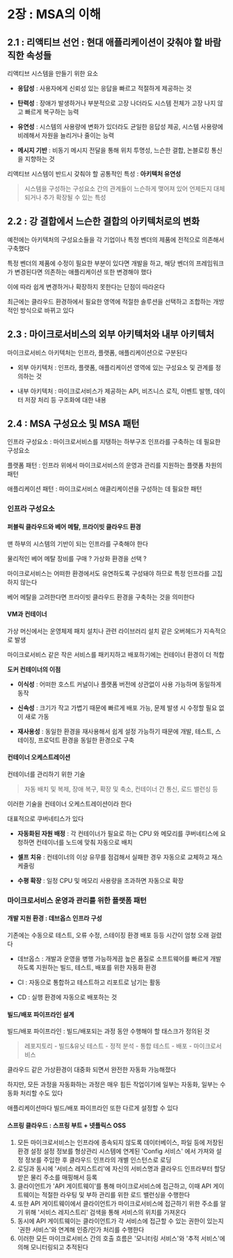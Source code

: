# 2장 : MSA의 이해

## 2.1 : 리액티브 선언 : 현대 애플리케이션이 갖춰야 할 바람직한 속성들

리액티브 시스템을 만들기 위한 요소

- **응답성** : 사용자에게 신뢰성 있는 응답을 빠르고 적절하게 제공하는 것


- **탄력성** : 장애가 발생하거나 부분적으로 고장 나더라도 시스템 전체가 고장 나지 않고 빠르게 복구하는 능력


- **유연성** : 시스템의 사용량에 변화가 있더라도 균일한 응답성 제공, 시스템 사용량에 비례해서 자원을 늘리거나 줄이는 능력


- **메시지 기반** : 비동기 메시지 전달을 통해 위치 투명성, 느슨한 결합, 논블로킹 통신을 지향하는 것

리액티브 시스템이 반드시 갖춰야 할 공통적인 특성 : **아키텍처 유연성**

> 시스템을 구성하는 구성요소 간의 관계들이 느슨하게 맺어져 있어 언제든지 대체되거나 추가 확장될 수 있는 특성

## 2.2 : 강 결합에서 느슨한 결합의 아키텍처로의 변화

예전에는 아키텍처의 구성요소들을 각 기업이나 특정 벤더의 제품에 전적으로 의존해서 구축했다

특정 벤더의 제품에 수정이 필요한 부분이 있다면 개발을 하고, 해당 벤더의 프레임워크가 변경된다면 의존하는 애플리케이션 또한 변경해야 했다

이에 따라 쉽게 변경하거나 확장하지 못한다는 단점이 따라온다

최근에는 클라우드 환경하에서 필요한 영역에 적절한 솔루션을 선택하고 조합하는 개방적인 방식으로 바뀌고 있다

## 2.3 : 마이크로서비스의 외부 아키텍처와 내부 아키텍처

마이크로서비스 아키텍처는 인프라, 플랫폼, 애플리케이션으로 구분된다

- 외부 아키텍처 : 인프라, 플랫폼, 애플리케이션 영역에 있는 구성요소 및 관계를 정의하는 것

- 내부 아키텍처 : 마이크로서비스가 제공하는 API, 비즈니스 로직, 이벤트 발행, 데이터 저장 처리 등 구조화에 대한 내용

## 2.4 : MSA 구성요소 및 MSA 패턴

인프라 구성요소 : 마이크로서비스를 지탱하는 하부구조 인프라를 구축하는 데 필요한 구성요소

플랫폼 패턴 : 인프라 위에서 마이크로서비스의 운영과 관리를 지원하는 플랫폼 차원의 패턴

애플리케이션 패턴 : 마이크로서비스 애클리케이션을 구성하는 데 필요한 패턴

### 인프라 구성요소

#### 퍼블릭 클라우드와 베어 메탈, 프라이빗 클라우드 환경

맨 하부의 시스템의 기반이 되는 인프라를 구축해야 한다

물리적인 베어 메탈 장비를 구매 ?  가상화 환경을 선택 ?

마이크로서비스는 어떠한 환경에서도 유연하도록 구성돼야 하므로 특정 인프라를 고집하지 않는다

베어 메탈을 고려한다면 프라이빗 클라우드 환경을 구축하는 것을 의미한다

#### VM과 컨테이너

가상 머신에서는 운영체제 패치 설치나 관련 라이브러리 설치 같은 오버헤드가 지속적으로 발생

마이크로서비스 같은 작은 서비스를 패키지하고 배포하기에는 컨테이너 환경이 더 적합

**도커 컨테이너의 이점**

- **이식성** : 어떠한 호스트 커널이나 플랫폼 버전에 상관없이 사용 가능하며 동일하게 동작

- **신속성** : 크기가 작고 가볍기 때문에 빠르게 배포 가능, 문제 발생 시 수정할 필요 없이 새로 가동

- **재사용성** : 동일한 환경을 재사용해서 쉽게 설정 가능하기 때문에 개발, 테스트, 스테이징, 프로덕트 환경을 동일한 환경으로 구축

#### 컨테이너 오케스트레이션

컨테이너를 관리하기 위한 기술

> 자동 배치 및 복제, 장애 복구, 확장 및 축소, 컨테이너 간 통신, 로드 밸런싱 등

이러한 기술을 컨테이너 오케스트레이션이라 한다

대표적으로 쿠버네티스가 있다

- **자동화된 자원 배정** : 각 컨테이너가 필요로 하는 CPU 와 메모리를 쿠버네티스에 요청하면 컨테이너를 노드에 맞춰 자동으로 배치 

- **셀프 치유** : 컨테이너의 이상 유무를 점검해서 실패한 경우 자동으로 교체하고 재스케줄링

- **수평 확장** : 일정 CPU 및 메모리 사용량을 초과하면 자동으로 확장

### 마이크로서비스 운영과 관리를 위한 플랫폼 패턴

#### 개발 지원 환경 : 데브옵스 인프라 구성

기존에는 수동으로 테스트, 오류 수정, 스테이징 환경 배포 등등 시간이 엄청 오래 걸렸다

- 데브옵스 : 개발과 운영을 병행 가능하게끔 높은 품질로 소프트웨어를 빠르게 개발하도록 지원하는 빌드, 테스트, 배포를 위한 자동화 환경

- CI : 자동으로 통합하고 테스트하고 리포트로 남기는 활동

- CD : 실행 환경에 자동으로 배포하는 것 

#### 빌드/배포 파이프라인 설계

빌드/배포 파이프라인 : 빌드/배포되는 과정 동안 수행해야 할 태스크가 정의된 것

> 레포지토리 - 빌드&유닛 테스트 - 정적 분석 - 통합 테스트 - 배포 - 마이크로서비스

클라우드 같은 가상환경이 대중화 되면서 완전한 자동화 가능해졌다

하지만, 모든 과정을 자동화하는 과정은 매우 힘든 작업이기에 일부는 자동화, 일부는 수동화 처리할 수도 있다

애플리케이션마다 빌드/배포 파이프라인 또한 다르게 설정할 수 있다

#### 스프링 클라우드 : 스프링 부트 + 넷플릭스 OSS

1. 모든 마이크로서비스는 인프라에 종속되지 않도록 데이터베이스, 파일 등에 저장된 환경 설정 설정 정보를 형상관리 시스템에 연계된 'Config 서비스' 에서 가져와 설정 정보를 주입한 후 클라우드 인프라의 개별 인스턴스로 로딩
2. 로딩과 동시에 '서비스 레지스트리'에 자신의 서비스명과 클라우드 인프라부터 할당받은 물리 주소를 매핑해서 등록
3. 클라이언트가 'API 게이트웨이'를 통해 마이크로서비스에 접근하고, 이때 API 게이트웨이는 적절한 라우팅 및 부하 관리를 위한 로드 밸런싱을 수행한다
4. 또한 API 게이트웨이에서 클라이언트가 마이크로서비스에 접근하기 위한 주소를 알기 위해 '서비스 레지스트리' 검색을 통해 서비스의 위치를 가져온다
5. 동시에 API 게이트웨이는 클라이언트가 각 서비스에 접근할 수 있는 권한이 있는지 '권한 서비스'와 연계해 인증/인가 처리를 수행한다
6. 이러한 모든 마이크로서비스 간의 호출 흐름은 '모니터링 서비스'와 '추적 서비스'에 의해 모니터링되고 추적된다








